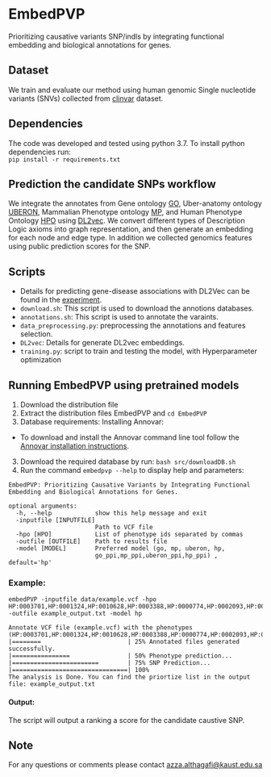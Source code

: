 # EmbedPVP
Prioritizing causative variants SNP/indls by integrating functional embedding and biological annotations for genes.

## Dataset
We train and evaluate our method using human genomic Single nucleotide variants (SNVs) collected from [clinvar](https://ftp.ncbi.nlm.nih.gov/pub/clinvar/vcf_GRCh37/) dataset.

## Dependencies
The code was developed and tested using python 3.7. To install python dependencies run:  
 `pip install -r requirements.txt`

## Prediction the candidate SNPs workflow
We integrate the annotates from Gene ontology [GO](http://geneontology.org/docs/download-go-annotations/), Uber-anatomy ontology
 [UBERON](https://www.ebi.ac.uk/ols/ontologies/uberon), Mammalian Phenotype ontology [MP](http://www.informatics.jax.org/vocab/mp_ontology), and Human Phenotype Ontology [HPO](https://hpo.jax.org/app/download/annotation) using [DL2vec](https://github.com/bio-ontology-research-group/DL2Vec). We convert different types of Description Logic axioms into graph representation, and then generate an embedding for each node and edge type. In addition we collected genomics features using public prediction scores for the SNP. 

## Scripts
- Details for predicting gene-disease associations with DL2Vec can be found in the [experiment](https://github.com/bio-ontology-research-group/DL2Vec/tree/master/Experiment).
- ``download.sh``: This script is used to download the annotions databases.
- ``annotations.sh``: This script is used to annotate the varaints.
- ``data_preprocessing.py``: preprocessing the annotations and features selection. 
- ``DL2vec``: Details for generate DL2vec embeddings.
- ``training.py``: script to train and testing the model, with Hyperparameter optimization

## Running EmbedPVP using pretrained models
1. Download the distribution file
2. Extract the distribution files EmbedPVP and `cd EmbedPVP`
3. Database requirements: Installing Annovar: 
  - To download and install the Annovar command line tool follow the [Annovar installation instructions](https://annovar.openbioinformatics.org/en/latest/user-guide/download/).
3. Download the required database by run:  `bash src/downloadDB.sh`
4. Run the command `embedpvp --help` to display help and parameters:

```
EmbedPVP: Prioritizing Causative Variants by Integrating Functional Embedding and Biological Annotations for Genes.

optional arguments:
  -h, --help            show this help message and exit
  -inputfile [INPUTFILE]
                        Path to VCF file
  -hpo [HPO]            List of phenotype ids separated by commas
  -outfile [OUTFILE]    Path to results file
  -model [MODEL]        Preferred model (go, mp, uberon, hp,
                        go_ppi,mp_ppi,uberon_ppi,hp_ppi) , default='hp'
```

### Example:
    embedPVP -inputfile data/example.vcf -hpo HP:0003701,HP:0001324,HP:0010628,HP:0003388,HP:0000774,HP:0002093,HP:0000508,HP:0000218,HP:0000007  -outfile example_output.txt -model hp 

 ```   
 Annotate VCF file (example.vcf) with the phenotypes (HP:0003701,HP:0001324,HP:0010628,HP:0003388,HP:0000774,HP:0002093,HP:0000508,HP:0000218,HP:0000007)...
 |========                        | 25% Annotated files generated successfully.
 |================                | 50% Phenotype prediction...
 |========================        | 75% SNP Prediction...
 |================================| 100%
The analysis is Done. You can find the priortize list in the output file: example_output.txt 

```
#### Output:
The script will output a ranking a score for the candidate caustive SNP. 


## Note
For any questions or comments please contact azza.althagafi@kaust.edu.sa
